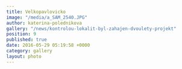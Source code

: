 ```yaml
---
title: Velkopavlovicko
image: "/media/a_SAM_2540.JPG"
author: katerina-polednikova
gallery: "/news/kontrolou-lokalit-byl-zahajen-dvoulety-projekt"
position: 9
published: true
date: 2016-05-29 05:19:58 +0000
category: gallery
layout: photo
---
```

